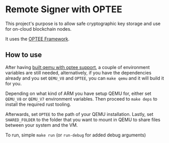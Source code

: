 # Remote Signer with OPTEE

This project's purpose is to allow safe cryptographic key storage and use for on-cloud blockchain nodes.

It uses the [OPTEE Framework](https://github.com/Zondax/tee-base).


## How to use

After having [built qemu with optee support](https://github.com/sccommunity/rust-optee-trustzone-sdk/wiki/Getting-started-with-OPTEE-for-QEMU-ARMv8), a couple of environment variables are still needed,
alternatively, if you have the dependencies already and you set `QEMU_V8` and `OPTEE`, you can `make qemu` and it will build it for you.

Depending on what kind of ARM you have setup QEMU for, either set `QEMU_V8` or `QEMU_V7` environment variables.
Then proceed to `make deps` to install the required rust tooling.

Afterwards, set `OPTEE` to the path of your QEMU installation.
Lastly, set `SHARED_FOLDER` to the folder that you want to mount in QEMU to share files between your system and the VM.

To run, simple `make run` (or `run-debug` for added debug arguments)
